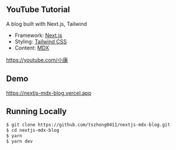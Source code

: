 ## YouTube Tutorial

A blog built with Next.js, Tailwind

- Framework: [Next.js](https://nextjs.org)
- Styling: [Tailwind CSS](https://tailwindcss.com/)
- Content: [MDX](https://mdxjs.com/)

https://youtube.com/小康

## Demo

https://nextjs-mdx-blog.vercel.app

## Running Locally

```bash
$ git clone https://github.com/tszhong0411/nextjs-mdx-blog.git
$ cd nextjs-mdx-blog
$ yarn
$ yarn dev
```

